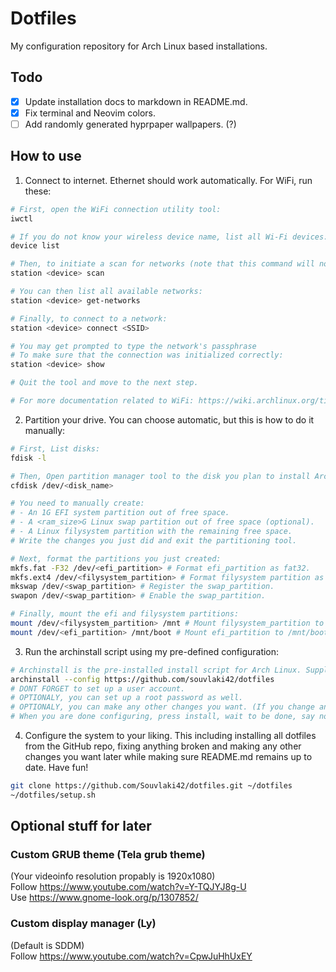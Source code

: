 # Dotfiles
My configuration repository for Arch Linux based installations.

## Todo
- [x] Update installation docs to markdown in README.md.
- [x] Fix terminal and Neovim colors.
- [ ] Add randomly generated hyprpaper wallpapers. (?)

## How to use
1. Connect to internet.
Ethernet should work automatically.
For WiFi, run these:
```bash
# First, open the WiFi connection utility tool:
iwctl

# If you do not know your wireless device name, list all Wi-Fi devices:
device list

# Then, to initiate a scan for networks (note that this command will not output anything):
station <device> scan

# You can then list all available networks:
station <device> get-networks

# Finally, to connect to a network:
station <device> connect <SSID>

# You may get prompted to type the network's passphrase
# To make sure that the connection was initialized correctly:
station <device> show

# Quit the tool and move to the next step.

# For more documentation related to WiFi: https://wiki.archlinux.org/title/iwd.
```
2. Partition your drive.
You can choose automatic, but this is how to do it manually:
```bash
# First, List disks:
fdisk -l

# Then, Open partition manager tool to the disk you plan to install Arch Linux to:
cfdisk /dev/<disk_name>

# You need to manually create:
# - An 1G EFI system partition out of free space.
# - A <ram_size>G Linux swap partition out of free space (optional).
# - A Linux filysystem partition with the remaining free space.
# Write the changes you just did and exit the partitioning tool.

# Next, format the partitions you just created:
mkfs.fat -F32 /dev/<efi_partition> # Format efi_partition as fat32.
mkfs.ext4 /dev/<filysystem_partition> # Format filysystem partition as ext4. 
mkswap /dev/<swap_partition> # Register the swap_partition.
swapon /dev/<swap_partition> # Enable the swap_partition.

# Finally, mount the efi and filysystem partitions:
mount /dev/<filysystem_partition> /mnt # Mount filysystem_partition to /mnt.
mount /dev/<efi_partition> /mnt/boot # Mount efi_partition to /mnt/boot.
```
3. Run the archinstall script using my pre-defined configuration:
```bash
# Archinstall is the pre-installed install script for Arch Linux. Supply it with the pre-defined configuration file in my GitHub repo or configure manually.
archinstall --config https://github.com/souvlaki42/dotfiles
# DONT FORGET to set up a user account.
# OPTIONALY, you can set up a root password as well.
# OPTIONALY, you can make any other changes you want. (If you change anything else, please save new user configuration to /mnt/root or somewhere else)
# When you are done configuring, press install, wait to be done, say no to chroot, reboot and move to the next and final step.
```
4. Configure the system to your liking.
This including installing all dotfiles from the GitHub repo, fixing anything broken and making any other changes you want later while making sure README.md remains up to date. Have fun!
```bash
git clone https://github.com/Souvlaki42/dotfiles.git ~/dotfiles
~/dotfiles/setup.sh
```
## Optional stuff for later
### Custom GRUB theme (Tela grub theme)
(Your videoinfo resolution propably is 1920x1080)\
Follow <https://www.youtube.com/watch?v=Y-TQJYJ8g-U>\
Use <https://www.gnome-look.org/p/1307852/>
### Custom display manager (Ly)
(Default is SDDM)\
Follow <https://www.youtube.com/watch?v=CpwJuHhUxEY>
